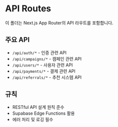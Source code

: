 # API Routes

이 폴더는 Next.js App Router의 API 라우트를 포함합니다.

## 주요 API

- `/api/auth/*` - 인증 관련 API
- `/api/campaigns/*` - 캠페인 관련 API
- `/api/users/*` - 사용자 관련 API
- `/api/payments/*` - 결제 관련 API
- `/api/referrals/*` - 추천 시스템 API

## 규칙

- RESTful API 설계 원칙 준수
- Supabase Edge Functions 활용
- 에러 처리 및 로깅 필수
